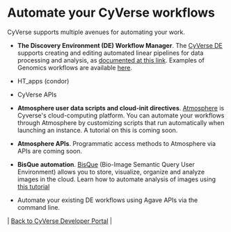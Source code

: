 # Automate your CyVerse workflows

CyVerse supports multiple avenues for automating your work.

* **The Discovery Environment (DE) Workflow Manager**.  The [CyVerse DE](https://de.cyverse.org) supports creating and editing automated linear pipelines for data processing and analysis, as [documented at this link](https://pods.iplantcollaborative.org/wiki/pages/viewpage.action?pageId=8391828).   Examples of Genomics workflows are available [here](https://pods.iplantcollaborative.org/wiki/display/TUT/Genomics+Workflows).

* HT_apps (condor)
* CyVerse APIs

* **Atmosphere user data scripts and cloud-init directives**.  [Atmosphere](http://www.cyverse.org/atmosphere) is Cyverse's cloud-computing platform.  You can automate your workflows through Atmosphere by customizing scripts that run automatically when launching an instance.  A tutorial on this is coming soon.

* **Atmosphere APIs**.  Programmatic access methods to Atmosphere via APIs are coming soon.

* **BisQue automation**.  [BisQue](http://www.cyverse.org/bisque) (Bio-Image Semantic Query User Environment) allows you to store, visualize, organize and analyze images in the cloud. Learn how to automate analysis of images using [this tutorial](https://wiki.cyverse.org/wiki/display/BIS/Analyzing+BisQue+Data)

* Automate your existing DE workflows using Agave APIs via the command line.

| [Back to CyVerse Developer Portal](../index.md) |
